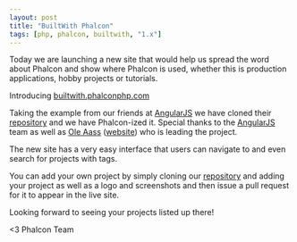 ```yaml
---
layout: post
title: "BuiltWith Phalcon"
tags: [php, phalcon, builtwith, "1.x"]
---
```


Today we are launching a new site that would help us spread the word about Phalcon and show where Phalcon is used, whether this is production applications, hobby projects or tutorials.

Introducing [builtwith.phalconphp.com](http://builtwith.phalconphp.com)

Taking the example from our friends at [AngularJS](http://www.angularjs.org) we have cloned their [repository](https://github.com/angular/builtwith.angularjs.org) and we have Phalcon-ized it. Special thanks to the [AngularJS](http://en.wikipedia.org/wiki/AngularJS) team as well as [Ole Aass](https://github.com/oaass) ([website](http://oleaass.com)) who is leading the project.

The new site has a very easy interface that users can navigate to and even search for projects with tags. 

You can add your own project by simply cloning our [repository](https://github.com/phalcon/builtwith) and adding your project as well as a logo and screenshots and then issue a pull request for it to appear in the live site.

Looking forward to seeing your projects listed up there!


<3 Phalcon Team
